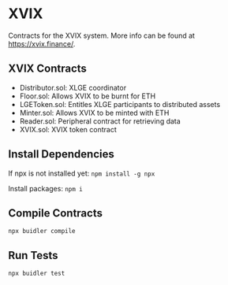 # XVIX

Contracts for the XVIX system. More info can be found at https://xvix.finance/.

## XVIX Contracts

- Distributor.sol: XLGE coordinator
- Floor.sol: Allows XVIX to be burnt for ETH
- LGEToken.sol: Entitles XLGE participants to distributed assets
- Minter.sol: Allows XVIX to be minted with ETH
- Reader.sol: Peripheral contract for retrieving data
- XVIX.sol: XVIX token contract

## Install Dependencies

If npx is not installed yet:
`npm install -g npx`

Install packages:
`npm i`

## Compile Contracts

`npx buidler compile`

## Run Tests

`npx buidler test`
